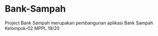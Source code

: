 # Bank-Sampah
Project Bank Sampah merupakan pembangunan aplikasi Bank Sampah Kelompok-02 MPPL 19/20
